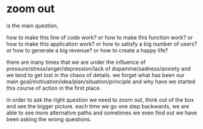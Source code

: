 # zoom out
is the main question,

how to make this line of code work?
or how to make this function work?
or how to make this application work?
or how to satisfy a big number of users?
or how to generate a big revenue?
or how to create a happy life?

there are many times that we are under the influence of pressure/stress/anger/depression/lack of dopamine/sadness/anxiety and we tend to get lost in the chaos of details. we forget what has been our main goal/motivation/idea/plan/situation/principle and why have we started this course of action in the first place.

in order to ask the right question we need to zoom out, think out of the box and see the bigger picture.
each time we go one step backwards, we are able to see more alternative paths and sometimes we even find out we have been asking the wrong questions.